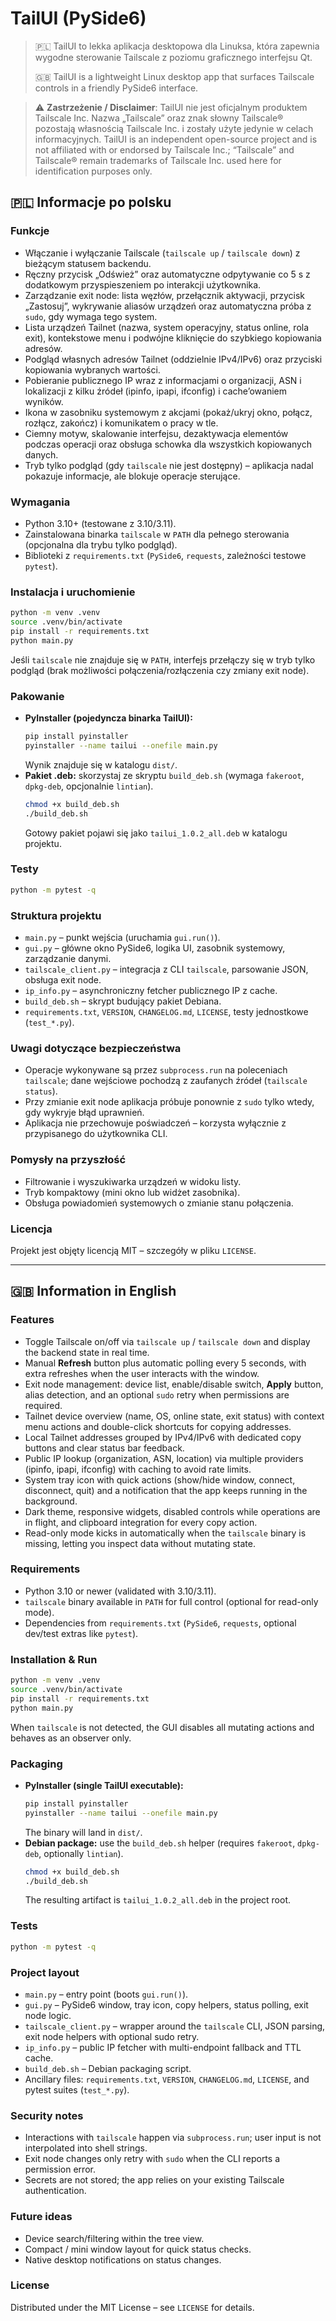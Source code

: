 # TailUI (PySide6)

> 🇵🇱 TailUI to lekka aplikacja desktopowa dla Linuksa, która zapewnia wygodne sterowanie Tailscale z poziomu graficznego interfejsu Qt.
>
> 🇬🇧 TailUI is a lightweight Linux desktop app that surfaces Tailscale controls in a friendly PySide6 interface.

> ⚠️ **Zastrzeżenie / Disclaimer**: TailUI nie jest oficjalnym produktem Tailscale Inc. Nazwa „Tailscale” oraz znak słowny Tailscale® pozostają własnością Tailscale Inc. i zostały użyte jedynie w celach informacyjnych. TailUI is an independent open-source project and is not affiliated with or endorsed by Tailscale Inc.; “Tailscale” and Tailscale® remain trademarks of Tailscale Inc. used here for identification purposes only.

## 🇵🇱 Informacje po polsku

### Funkcje
- Włączanie i wyłączanie Tailscale (`tailscale up` / `tailscale down`) z bieżącym statusem backendu.
- Ręczny przycisk „Odśwież” oraz automatyczne odpytywanie co 5 s z dodatkowym przyspieszeniem po interakcji użytkownika.
- Zarządzanie exit node: lista węzłów, przełącznik aktywacji, przycisk „Zastosuj”, wykrywanie aliasów urządzeń oraz automatyczna próba z `sudo`, gdy wymaga tego system.
- Lista urządzeń Tailnet (nazwa, system operacyjny, status online, rola exit), kontekstowe menu i podwójne kliknięcie do szybkiego kopiowania adresów.
- Podgląd własnych adresów Tailnet (oddzielnie IPv4/IPv6) oraz przyciski kopiowania wybranych wartości.
- Pobieranie publicznego IP wraz z informacjami o organizacji, ASN i lokalizacji z kilku źródeł (ipinfo, ipapi, ifconfig) i cache’owaniem wyników.
- Ikona w zasobniku systemowym z akcjami (pokaż/ukryj okno, połącz, rozłącz, zakończ) i komunikatem o pracy w tle.
- Ciemny motyw, skalowanie interfejsu, dezaktywacja elementów podczas operacji oraz obsługa schowka dla wszystkich kopiowanych danych. 
- Tryb tylko podgląd (gdy `tailscale` nie jest dostępny) – aplikacja nadal pokazuje informacje, ale blokuje operacje sterujące.

### Wymagania
- Python 3.10+ (testowane z 3.10/3.11).
- Zainstalowana binarka `tailscale` w `PATH` dla pełnego sterowania (opcjonalna dla trybu tylko podgląd).
- Biblioteki z `requirements.txt` (`PySide6`, `requests`, zależności testowe `pytest`).

### Instalacja i uruchomienie
```bash
python -m venv .venv
source .venv/bin/activate
pip install -r requirements.txt
python main.py
```

Jeśli `tailscale` nie znajduje się w `PATH`, interfejs przełączy się w tryb tylko podgląd (brak możliwości połączenia/rozłączenia czy zmiany exit node).

### Pakowanie
- **PyInstaller (pojedyncza binarka TailUI):**
	```bash
	pip install pyinstaller
	pyinstaller --name tailui --onefile main.py
	```
	Wynik znajduje się w katalogu `dist/`.
- **Pakiet .deb:** skorzystaj ze skryptu `build_deb.sh` (wymaga `fakeroot`, `dpkg-deb`, opcjonalnie `lintian`).
	```bash
	chmod +x build_deb.sh
	./build_deb.sh
	```
	Gotowy pakiet pojawi się jako `tailui_1.0.2_all.deb` w katalogu projektu.

### Testy
```bash
python -m pytest -q
```

### Struktura projektu
- `main.py` – punkt wejścia (uruchamia `gui.run()`).
- `gui.py` – główne okno PySide6, logika UI, zasobnik systemowy, zarządzanie danymi.
- `tailscale_client.py` – integracja z CLI `tailscale`, parsowanie JSON, obsługa exit node.
- `ip_info.py` – asynchroniczny fetcher publicznego IP z cache.
- `build_deb.sh` – skrypt budujący pakiet Debiana.
- `requirements.txt`, `VERSION`, `CHANGELOG.md`, `LICENSE`, testy jednostkowe (`test_*.py`).

### Uwagi dotyczące bezpieczeństwa
- Operacje wykonywane są przez `subprocess.run` na poleceniach `tailscale`; dane wejściowe pochodzą z zaufanych źródeł (`tailscale status`).
- Przy zmianie exit node aplikacja próbuje ponownie z `sudo` tylko wtedy, gdy wykryje błąd uprawnień.
- Aplikacja nie przechowuje poświadczeń – korzysta wyłącznie z przypisanego do użytkownika CLI.

### Pomysły na przyszłość
- Filtrowanie i wyszukiwarka urządzeń w widoku listy.
- Tryb kompaktowy (mini okno lub widżet zasobnika).
- Obsługa powiadomień systemowych o zmianie stanu połączenia.

### Licencja
Projekt jest objęty licencją MIT – szczegóły w pliku `LICENSE`.

---

## 🇬🇧 Information in English

### Features
- Toggle Tailscale on/off via `tailscale up` / `tailscale down` and display the backend state in real time.
- Manual **Refresh** button plus automatic polling every 5 seconds, with extra refreshes when the user interacts with the window.
- Exit node management: device list, enable/disable switch, **Apply** button, alias detection, and an optional `sudo` retry when permissions are required.
- Tailnet device overview (name, OS, online state, exit status) with context menu actions and double-click shortcuts for copying addresses.
- Local Tailnet addresses grouped by IPv4/IPv6 with dedicated copy buttons and clear status bar feedback.
- Public IP lookup (organization, ASN, location) via multiple providers (ipinfo, ipapi, ifconfig) with caching to avoid rate limits.
- System tray icon with quick actions (show/hide window, connect, disconnect, quit) and a notification that the app keeps running in the background.
- Dark theme, responsive widgets, disabled controls while operations are in flight, and clipboard integration for every copy action.
- Read-only mode kicks in automatically when the `tailscale` binary is missing, letting you inspect data without mutating state.

### Requirements
- Python 3.10 or newer (validated with 3.10/3.11).
- `tailscale` binary available in `PATH` for full control (optional for read-only mode).
- Dependencies from `requirements.txt` (`PySide6`, `requests`, optional dev/test extras like `pytest`).

### Installation & Run
```bash
python -m venv .venv
source .venv/bin/activate
pip install -r requirements.txt
python main.py
```

When `tailscale` is not detected, the GUI disables all mutating actions and behaves as an observer only.

### Packaging
- **PyInstaller (single TailUI executable):**
	```bash
	pip install pyinstaller
	pyinstaller --name tailui --onefile main.py
	```
	The binary will land in `dist/`.
- **Debian package:** use the `build_deb.sh` helper (requires `fakeroot`, `dpkg-deb`, optionally `lintian`).
	```bash
	chmod +x build_deb.sh
	./build_deb.sh
	```
	The resulting artifact is `tailui_1.0.2_all.deb` in the project root.

### Tests
```bash
python -m pytest -q
```

### Project layout
- `main.py` – entry point (boots `gui.run()`).
- `gui.py` – PySide6 window, tray icon, copy helpers, status polling, exit node logic.
- `tailscale_client.py` – wrapper around the `tailscale` CLI, JSON parsing, exit node helpers with optional sudo retry.
- `ip_info.py` – public IP fetcher with multi-endpoint fallback and TTL cache.
- `build_deb.sh` – Debian packaging script.
- Ancillary files: `requirements.txt`, `VERSION`, `CHANGELOG.md`, `LICENSE`, and pytest suites (`test_*.py`).

### Security notes
- Interactions with `tailscale` happen via `subprocess.run`; user input is not interpolated into shell strings.
- Exit node changes only retry with `sudo` when the CLI reports a permission error.
- Secrets are not stored; the app relies on your existing Tailscale authentication.

### Future ideas
- Device search/filtering within the tree view.
- Compact / mini window layout for quick status checks.
- Native desktop notifications on status changes.

### License
Distributed under the MIT License – see `LICENSE` for details.

